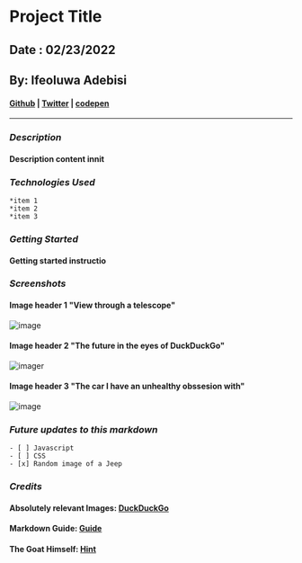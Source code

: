 # Project Title
## Date : 02/23/2022
## By: Ifeoluwa Adebisi

#### [Github](https://github.com/SEIfeoluwa) | [Twitter](https://twitter.com/?lang=en) | [codepen](https://codepen.io/)
***

### ***Description***
#### Description content innit

### ***Technologies Used***
    *item 1
    *item 2
    *item 3

### ***Getting Started***
#### Getting started instructio

### ***Screenshots***

#### Image header 1 "View through a telescope"
![image](https://external-content.duckduckgo.com/iu/?u=https%3A%2F%2Fsep.yimg.com%2Fay%2Fpomegranate%2Fspace-views-from-the-hubble-telescope-book-of-postcards-335.jpg&f=1&nofb=1)

#### Image header 2 "The future in the eyes of DuckDuckGo"
![imager](https://external-content.duckduckgo.com/iu/?u=https%3A%2F%2Fmiro.medium.com%2Fmax%2F3840%2F1*6Unt0ag0nDqy3WMBVF9A1g.jpeg&f=1&nofb=1)

#### Image header 3 "The car I have an unhealthy obssesion with"
![image](https://external-content.duckduckgo.com/iu/?u=https%3A%2F%2Fs-media-cache-ak0.pinimg.com%2Foriginals%2F4b%2Ffe%2F2e%2F4bfe2ea9ecdfc5c817d6e997837d7caa.jpg&f=1&nofb=1)

### ***Future updates to this markdown***
    - [ ] Javascript
    - [ ] CSS
    - [x] Random image of a Jeep

### ***Credits***
#### Absolutely relevant Images: [DuckDuckGo](https://duckduckgo.com/) 
#### Markdown Guide: [Guide](https://ia.net/writer/support/general/markdown-guide)
#### The Goat Himself: [Hint](https://www.youtube.com/watch?v=dQw4w9WgXcQ&ab_channel=RickAstley)
